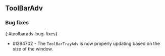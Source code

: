 ## ToolBarAdv

### Bug fixes
{:#toolbaradv-bug-fixes}

* \#I394702 - The `ToolBarTrayAdv` is now properly updating based on the size of the window.